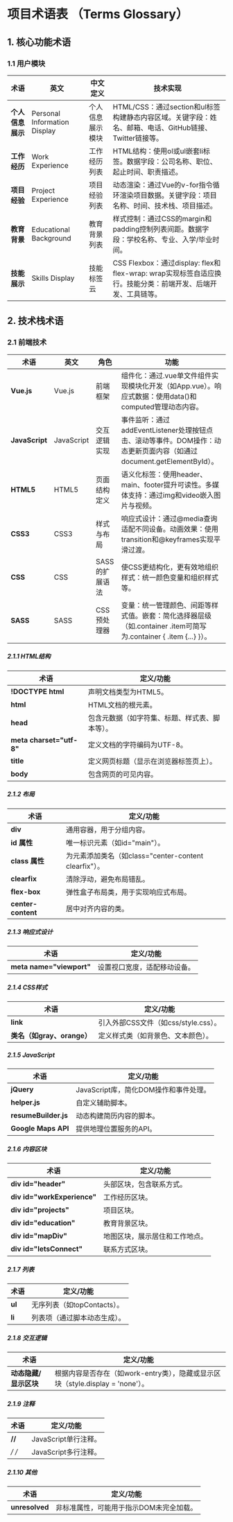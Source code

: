 # 项目术语表 （Terms Glossary）
<!-- Authored by 杨滟君 -->

## 1. 核心功能术语
### 1.1 用户模块

| 术语       | 英文                 | 中文定义                      | 技术实现                                                                     |
|------------|---------------------|-------------------------------|-----------------------------------------------------------------------------|
| **个人信息展示** | Personal Information Display | 个人信息展示模块 | HTML/CSS：通过section和ul标签构建静态内容区域。关键字段：姓名、邮箱、电话、GitHub链接、Twitter链接等。 |
| **工作经历** | Work Experience    | 工作经历列表                  | HTML结构：使用ol或ul嵌套li标签。数据字段：公司名称、职位、起止时间、职责描述。   |
| **项目经验** | Project Experience | 项目经验列表                  | 动态渲染：通过Vue的v-for指令循环渲染项目数据。关键字段：项目名称、时间、技术栈、项目描述。 |
| **教育背景** | Educational Background | 教育背景列表              | 样式控制：通过CSS的margin和padding控制列表间距。数据字段：学校名称、专业、入学/毕业时间。 |
| **技能展示** | Skills Display     | 技能标签云                    | CSS Flexbox：通过display: flex和flex-wrap: wrap实现标签自适应换行。技能分类：前端开发、后端开发、工具链等。 |


## 2. 技术栈术语
### 2.1 前端技术

| 术语       | 英文                | 角色                          | 功能                                                                          |
|------------|---------------------|-------------------------------|------------------------------------------------------------------------------|
| **Vue.js** | Vue.js              | 前端框架                      | 组件化：通过.vue单文件组件实现模块化开发（如App.vue）。响应式数据：使用data()和computed管理动态内容。 |
| **JavaScript**  | JavaScript     | 交互逻辑实现                  | 事件监听：通过addEventListener处理按钮点击、滚动等事件。DOM操作：动态更新页面内容（如通过document.getElementById）。 |
| **HTML5**  | HTML5               | 页面结构定义                  | 语义化标签：使用header、main、footer提升可读性。多媒体支持：通过img和video嵌入图片与视频。 |
| **CSS3**  | CSS3                 | 样式与布局                    | 响应式设计：通过@media查询适配不同设备。动画效果：使用transition和@keyframes实现平滑过渡。 |
| **CSS**   | CSS                  | SASS的扩展语法                | 使CSS更结构化，更有效地组织样式：统一颜色变量和组织样式等。 |
| **SASS**  | SASS                 | CSS预处理器                   | 变量：统一管理颜色、间距等样式值。嵌套：简化选择器层级（如.container .item可简写为.container { .item {...} }）。 |

##### 2.1.1 HTML结构
| 术语       | 定义/功能                                                                     |
|------------|------------------------------------------------------------------------------|
| **!DOCTYPE html** | 声明文档类型为HTML5。                                                |
| **html** | HTML文档的根元素。                                                            |
| **head** | 包含元数据（如字符集、标题、样式表、脚本等）。                                  |
| **meta charset="utf-8"** | 定义文档的字符编码为UTF-8。                                   |
| **title** | 定义网页标题（显示在浏览器标签页上）。                                        |
| **body** | 包含网页的可见内容。                                                          |

##### 2.1.2 布局 
| 术语       | 定义/功能                                                                     |
|------------|------------------------------------------------------------------------------|
| **div**     | 通用容器，用于分组内容。                                                       |
| **id 属性** | 唯一标识元素（如id="main"）。                                                 |
| **class 属性** | 为元素添加类名（如class="center-content clearfix"）。                      |
| **clearfix** | 清除浮动，避免布局错乱。                                                     |
| **flex-box** | 弹性盒子布局类，用于实现响应式布局。                                          |
| **center-content** | 居中对齐内容的类。                                                     |

##### 2.1.3 响应式设计
| 术语       | 定义/功能                                                                     |
|------------|------------------------------------------------------------------------------|
| **meta name="viewport"**  |设置视口宽度，适配移动设备。                                   |

##### 2.1.4 CSS样式 
| 术语       | 定义/功能                                                                     |
|------------|------------------------------------------------------------------------------|
| **link**  | 引入外部CSS文件（如css/style.css）。                                         |
| **类名（如gray、orange）** | 定义样式类（如背景色、文本颜色）。                              |

##### 2.1.5 JavaScript
| 术语       | 定义/功能                                                                     |
|------------|------------------------------------------------------------------------------|
| **jQuery**  | JavaScript库，简化DOM操作和事件处理。                                         |
| **helper.js** | 自定义辅助脚本。                                                            |
| **resumeBuilder.js**  | 动态构建简历内容的脚本。                                            |
| **Google Maps API** | 提供地理位置服务的API。                                               |

##### 2.1.6 内容区块
| 术语       | 定义/功能                                                                     |
|------------|------------------------------------------------------------------------------|
| **div id="header"**  | 头部区块，包含联系方式。                                           |
| **div id="workExperience"** | 工作经历区块。                                             |
| **div id="projects"**  | 项目区块。                                                      |
| **div id="education"** | 教育背景区块。                                                   |
| **div id="mapDiv"**    | 地图区块，展示居住和工作地点。                                    |
| **div id="letsConnect"** | 联系方式区块。                                                 |

##### 2.1.7 列表
| 术语       | 定义/功能                                                                     |
|------------|------------------------------------------------------------------------------|
| **ul**   | 无序列表（如topContacts）。                                                   |
| **li**   | 列表项（通过脚本动态生成）。                                                   |

##### 2.1.8 交互逻辑
| 术语       | 定义/功能                                                                               |
|------------|----------------------------------------------------------------------------------------|
| **动态隐藏/显示区块**  | 根据内容是否存在（如work-entry类），隐藏或显示区块（style.display = 'none'）。 |

##### 2.1.9 注释
| 术语      | 定义/功能                                                                           |
|-----------|------------------------------------------------------------------------------------|
| **//**    | JavaScript单行注释。                                                                |
| **/* */** | JavaScript多行注释。                                                                |

##### 2.1.10 其他
| 术语            | 定义/功能                                                                     |
|-----------------|------------------------------------------------------------------------------|
| **unresolved**  | 非标准属性，可能用于指示DOM未完全加载。                                        |



